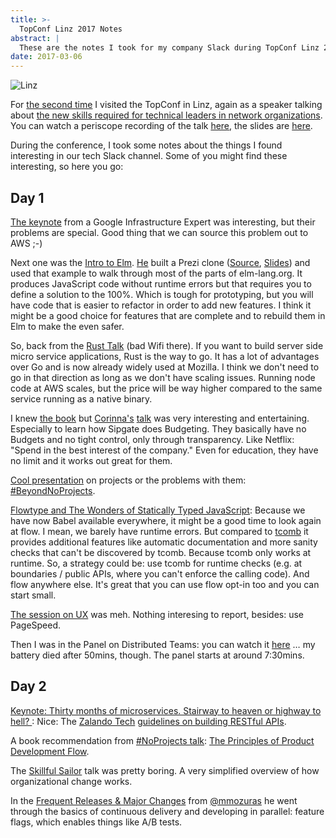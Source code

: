 ```yaml
---
title: >-
  TopConf Linz 2017 Notes
abstract: |
  These are the notes I took for my company Slack during TopConf Linz 2017.
date: 2017-03-06
---
```


![Linz](../media/2017-03-06-topconf-linz-2017.jpg)

For [the second time](//coderbyheart.com/topconf-linz-2016/) I visited the
TopConf in Linz, again as a speaker talking about
[the new skills required for technical leaders in network organizations](https://www.topconf.com/conference//linz-2017/talk/motivating-developers-with-purposeful-work/).
You can watch a periscope recording of the talk
[here](https://www.youtube.com/watch?v=ycE_1uwlE-M&t=2m59s), the slides are
[here](https://docs.google.com/presentation/d/1h9JkH7vF_w_s37DTu4iMImKvHxZletoKDoniTe1r4cI/edit?usp=sharing).

During the conference, I took some notes about the things I found interesting in
our tech Slack channel. Some of you might find these interesting, so here you
go:

## Day 1

[The keynote](https://www.topconf.com/conference//linz-2017/talk/opening-keynote-load-shedding-approaches-principles-experiences-and-impact-in-service-management/)
from a Google Infrastructure Expert was interesting, but their problems are
special. Good thing that we can source this problem out to AWS ;-)

Next one was the
[Intro to Elm](https://www.topconf.com/conference//linz-2017/talk/porting-prezi-to-elm-in-100-lines-of-code/).
[He](https://twitter.com/my_rho) built a Prezi clone
([Source](https://github.com/myrho/prezi-to-elm-in-99-loc),
[Slides](https://myrho.github.io/porting-prezi-to-elm-in-99-loc/?out.svg)) and
used that example to walk through most of the parts of elm-lang.org. It produces
JavaScript code without runtime errors but that requires you to define a
solution to the 100%. Which is tough for prototyping, but you will have code
that is easier to refactor in order to add new features. I think it might be a
good choice for features that are complete and to rebuild them in Elm to make
the even safer.

So, back from the
[Rust Talk](https://www.topconf.com/conference//linz-2017/talk/rust-for-serious-developers/)
(bad Wifi there). If you want to build server side micro service applications,
Rust is the way to go. It has a lot of advantages over Go and is now already
widely used at Mozilla. I think we don't need to go in that direction as long as
we don't have scaling issues. Running node code at AWS scales, but the price
will be way higher compared to the same service running as a native binary.

I knew [the book](http://www.sipgateblog.de/24-work-hacks/) but
[Corinna's](http://www.twitter.com/findingmarbles)
[talk](https://www.topconf.com/conference//linz-2017/talk/12-work-hacks/) was
very interesting and entertaining. Especially to learn how Sipgate does
Budgeting. They basically have no Budgets and no tight control, only through
transparency. Like Netflix: "Spend in the best interest of the company." Even
for education, they have no limit and it works out great for them.

[Cool presentation](https://www.topconf.com/conference//linz-2017/talk/beyond-projects-noprojects-why-projects-are-wrong-and-what-to-do-instead/)
on projects or the problems with them:
[#BeyondNoProjects](http://www.allankelly.net/static/presentations/Oredev2016/Oredev-BeyondNoProjects.pdf).

[Flowtype and The Wonders of Statically Typed JavaScript](https://www.topconf.com/conference//linz-2017/talk/flowtype-and-the-wonders-of-statically-typed-javascript/):
Because we have now Babel available everywhere, it might be a good time to look
again at flow. I mean, we barely have runtime errors. But compared to
[tcomb](https://github.com/gcanti/tcomb) it provides additional features like
automatic documentation and more sanity checks that can't be discovered by
tcomb. Because tcomb only works at runtime. So, a strategy could be: use tcomb
for runtime checks (e.g. at boundaries / public APIs, where you can't enforce
the calling code). And flow anywhere else. It's great that you can use flow
opt-in too and you can start small.

[The session on UX](https://www.topconf.com/conference//linz-2017/talk/ux-reports-from-the-trenches/)
was meh. Nothing interesing to report, besides: use PageSpeed.

Then I was in the Panel on Distributed Teams: you can watch it
[here](https://twitter.com/coderbyheart/status/836959108590944256) … my battery
died after 50mins, though. The panel starts at around 7:30mins.

## Day 2

[Keynote: Thirty months of microservices. Stairway to heaven or highway to hell? ](https://www.topconf.com/conference//linz-2017/talk/keynote-thirty-months-of-microservices-stairway-to-heaven-or-highway-to-hell/):
Nice: The [Zalando Tech](https://twitter.com/ZalandoTech)
[guidelines on building RESTful APIs](https://github.com/zalando/restful-api-guidelines/blob/master/README.md).

A book recommendation from
[#NoProjects talk](https://www.topconf.com/conference//linz-2017/talk/value-over-projects-a-noprojects-production/):
[The Principles of Product Development Flow](https://www.amazon.de/dp/1935401009/ref=cm_sw_r_tw_awdo_x_WU-TybMQ9R6QT).

The
[Skillful Sailor](https://www.topconf.com/conference//linz-2017/talk/a-smooth-sea-never-made-a-skillful-sailor/)
talk was pretty boring. A very simplified overview of how organizational change
works.

In the
[Frequent Releases & Major Changes](https://www.topconf.com/conference//linz-2017/talk/frequent-releases-major-changes/)
from [@mmozuras](https://twitter.com/mmozuras) he went through the basics of
continuous delivery and developing in parallel: feature flags, which enables
things like A/B tests.
